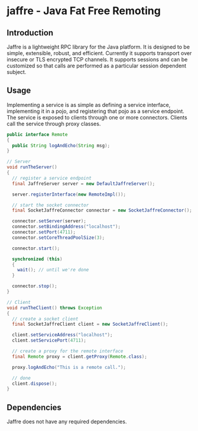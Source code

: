 jaffre - Java Fat Free Remoting
===============================

## Introduction

Jaffre is a lightweight RPC library for the Java platform.
It is designed to be simple, extensible, robust, and efficient.
Currently it supports transport over insecure or TLS encrypted
TCP channels. It supports sessions and can be customized so that
calls are performed as a particular session dependent subject.

## Usage

Implementing a service is as simple as defining a service interface,
implementing it in a pojo, and registering that pojo as a service
endpoint. The service is exposed to clients through one or more
connectors. Clients call the service through proxy classes.

```Java
public interface Remote
{
  public String logAndEcho(String msg);
}

// Server
void runTheServer()
{
  // register a service endpoint
  final JaffreServer server = new DefaultJaffreServer();

  server.registerInterface(new RemoteImpl());

  // start the socket connector
  final SocketJaffreConnector connector = new SocketJaffreConnector();

  connector.setServer(server);
  connector.setBindingAddress("localhost");
  connector.setPort(4711);
  connector.setCoreThreadPoolSize(3);

  connector.start();

  synchronized (this)
  {
    wait(); // until we're done
  }

  connector.stop();
}

// Client
void runTheClient() throws Exception
{
  // create a socket client
  final SocketJaffreClient client = new SocketJaffreClient();

  client.setServiceAddress("localhost");
  client.setServicePort(4711);

  // create a proxy for the remote interface
  final Remote proxy = client.getProxy(Remote.class);

  proxy.logAndEcho("This is a remote call.");

  // done
  client.dispose();
}

```

## Dependencies

Jaffre does not have any required dependencies.
